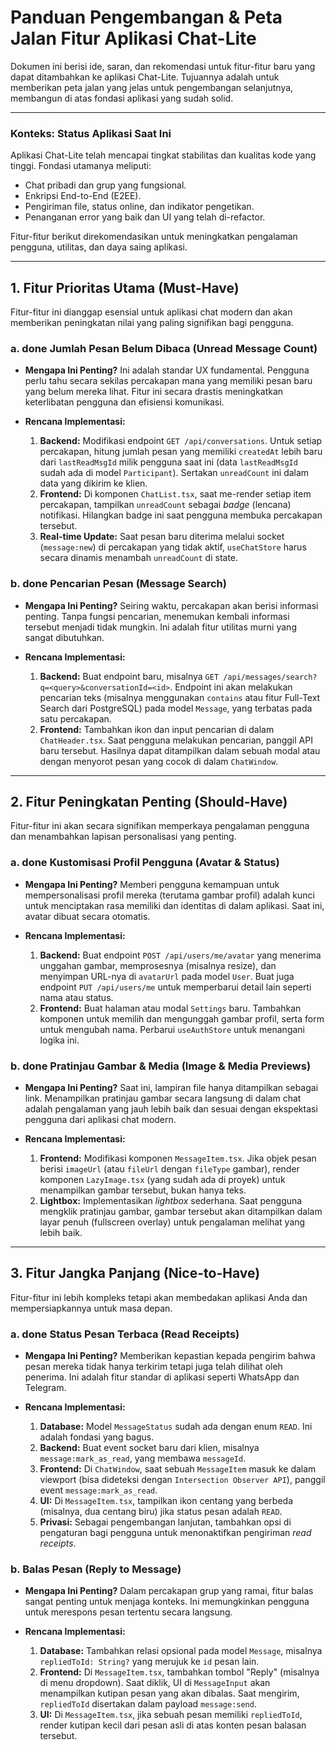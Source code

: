 # Panduan Pengembangan & Peta Jalan Fitur Aplikasi Chat-Lite

Dokumen ini berisi ide, saran, dan rekomendasi untuk fitur-fitur baru yang dapat ditambahkan ke aplikasi Chat-Lite. Tujuannya adalah untuk memberikan peta jalan yang jelas untuk pengembangan selanjutnya, membangun di atas fondasi aplikasi yang sudah solid.

---

### Konteks: Status Aplikasi Saat Ini

Aplikasi Chat-Lite telah mencapai tingkat stabilitas dan kualitas kode yang tinggi. Fondasi utamanya meliputi:
- Chat pribadi dan grup yang fungsional.
- Enkripsi End-to-End (E2EE).
- Pengiriman file, status online, dan indikator pengetikan.
- Penanganan error yang baik dan UI yang telah di-refactor.

Fitur-fitur berikut direkomendasikan untuk meningkatkan pengalaman pengguna, utilitas, dan daya saing aplikasi.

---

## 1. Fitur Prioritas Utama (Must-Have)

Fitur-fitur ini dianggap esensial untuk aplikasi chat modern dan akan memberikan peningkatan nilai yang paling signifikan bagi pengguna.

### a. **done** Jumlah Pesan Belum Dibaca (Unread Message Count)

*   **Mengapa Ini Penting?**
    Ini adalah standar UX fundamental. Pengguna perlu tahu secara sekilas percakapan mana yang memiliki pesan baru yang belum mereka lihat. Fitur ini secara drastis meningkatkan keterlibatan pengguna dan efisiensi komunikasi.

*   **Rencana Implementasi:**
    1.  **Backend:** Modifikasi endpoint `GET /api/conversations`. Untuk setiap percakapan, hitung jumlah pesan yang memiliki `createdAt` lebih baru dari `lastReadMsgId` milik pengguna saat ini (data `lastReadMsgId` sudah ada di model `Participant`). Sertakan `unreadCount` ini dalam data yang dikirim ke klien.
    2.  **Frontend:** Di komponen `ChatList.tsx`, saat me-render setiap item percakapan, tampilkan `unreadCount` sebagai *badge* (lencana) notifikasi. Hilangkan badge ini saat pengguna membuka percakapan tersebut.
    3.  **Real-time Update:** Saat pesan baru diterima melalui socket (`message:new`) di percakapan yang tidak aktif, `useChatStore` harus secara dinamis menambah `unreadCount` di state.

### b. **done** Pencarian Pesan (Message Search)

*   **Mengapa Ini Penting?**
    Seiring waktu, percakapan akan berisi informasi penting. Tanpa fungsi pencarian, menemukan kembali informasi tersebut menjadi tidak mungkin. Ini adalah fitur utilitas murni yang sangat dibutuhkan.

*   **Rencana Implementasi:**
    1.  **Backend:** Buat endpoint baru, misalnya `GET /api/messages/search?q=<query>&conversationId=<id>`. Endpoint ini akan melakukan pencarian teks (misalnya menggunakan `contains` atau fitur Full-Text Search dari PostgreSQL) pada model `Message`, yang terbatas pada satu percakapan.
    2.  **Frontend:** Tambahkan ikon dan input pencarian di dalam `ChatHeader.tsx`. Saat pengguna melakukan pencarian, panggil API baru tersebut. Hasilnya dapat ditampilkan dalam sebuah modal atau dengan menyorot pesan yang cocok di dalam `ChatWindow`.

---

## 2. Fitur Peningkatan Penting (Should-Have)

Fitur-fitur ini akan secara signifikan memperkaya pengalaman pengguna dan menambahkan lapisan personalisasi yang penting.

### a. **done** Kustomisasi Profil Pengguna (Avatar & Status)

*   **Mengapa Ini Penting?**
    Memberi pengguna kemampuan untuk mempersonalisasi profil mereka (terutama gambar profil) adalah kunci untuk menciptakan rasa memiliki dan identitas di dalam aplikasi. Saat ini, avatar dibuat secara otomatis.

*   **Rencana Implementasi:**
    1.  **Backend:** Buat endpoint `POST /api/users/me/avatar` yang menerima unggahan gambar, memprosesnya (misalnya resize), dan menyimpan URL-nya di `avatarUrl` pada model `User`. Buat juga endpoint `PUT /api/users/me` untuk memperbarui detail lain seperti nama atau status.
    2.  **Frontend:** Buat halaman atau modal `Settings` baru. Tambahkan komponen untuk memilih dan mengunggah gambar profil, serta form untuk mengubah nama. Perbarui `useAuthStore` untuk menangani logika ini.

### b. **done** Pratinjau Gambar & Media (Image & Media Previews)

*   **Mengapa Ini Penting?**
    Saat ini, lampiran file hanya ditampilkan sebagai link. Menampilkan pratinjau gambar secara langsung di dalam chat adalah pengalaman yang jauh lebih baik dan sesuai dengan ekspektasi pengguna dari aplikasi chat modern.

*   **Rencana Implementasi:**
    1.  **Frontend:** Modifikasi komponen `MessageItem.tsx`. Jika objek pesan berisi `imageUrl` (atau `fileUrl` dengan `fileType` gambar), render komponen `LazyImage.tsx` (yang sudah ada di proyek) untuk menampilkan gambar tersebut, bukan hanya teks.
    2.  **Lightbox:** Implementasikan *lightbox* sederhana. Saat pengguna mengklik pratinjau gambar, gambar tersebut akan ditampilkan dalam layar penuh (fullscreen overlay) untuk pengalaman melihat yang lebih baik.

---

## 3. Fitur Jangka Panjang (Nice-to-Have)

Fitur-fitur ini lebih kompleks tetapi akan membedakan aplikasi Anda dan mempersiapkannya untuk masa depan.

### a. **done** Status Pesan Terbaca (Read Receipts)

*   **Mengapa Ini Penting?**
    Memberikan kepastian kepada pengirim bahwa pesan mereka tidak hanya terkirim tetapi juga telah dilihat oleh penerima. Ini adalah fitur standar di aplikasi seperti WhatsApp dan Telegram.

*   **Rencana Implementasi:**
    1.  **Database:** Model `MessageStatus` sudah ada dengan enum `READ`. Ini adalah fondasi yang bagus.
    2.  **Backend:** Buat event socket baru dari klien, misalnya `message:mark_as_read`, yang membawa `messageId`.
    3.  **Frontend:** Di `ChatWindow`, saat sebuah `MessageItem` masuk ke dalam viewport (bisa dideteksi dengan `Intersection Observer API`), panggil event `message:mark_as_read`.
    4.  **UI:** Di `MessageItem.tsx`, tampilkan ikon centang yang berbeda (misalnya, dua centang biru) jika status pesan adalah `READ`.
    5.  **Privasi:** Sebagai pengembangan lanjutan, tambahkan opsi di pengaturan bagi pengguna untuk menonaktifkan pengiriman *read receipts*.

### b. Balas Pesan (Reply to Message)

*   **Mengapa Ini Penting?**
    Dalam percakapan grup yang ramai, fitur balas sangat penting untuk menjaga konteks. Ini memungkinkan pengguna untuk merespons pesan tertentu secara langsung.

*   **Rencana Implementasi:**
    1.  **Database:** Tambahkan relasi opsional pada model `Message`, misalnya `repliedToId: String?` yang merujuk ke `id` pesan lain.
    2.  **Frontend:** Di `MessageItem.tsx`, tambahkan tombol "Reply" (misalnya di menu dropdown). Saat diklik, UI di `MessageInput` akan menampilkan kutipan pesan yang akan dibalas. Saat mengirim, `repliedToId` disertakan dalam payload `message:send`.
    3.  **UI:** Di `MessageItem.tsx`, jika sebuah pesan memiliki `repliedToId`, render kutipan kecil dari pesan asli di atas konten pesan balasan tersebut.
